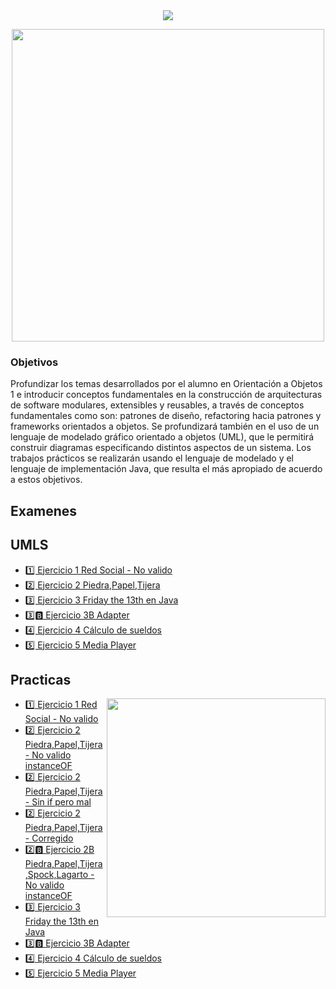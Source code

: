 
<div align="center"> 
<img src="https://readme-typing-svg.demolab.com?font=Fira+Code&size=25&duration=1200&pause=1000&color=FF0000&center=true&width=435&lines=💻 Orientacion a Objetos 2 💻"/>
</div>

<div width="400" align="center"> 
  <p><img  width="500" src="https://mir-s3-cdn-cf.behance.net/project_modules/hd/3e8c52123735017.60f4fd2424e14.gif"></p>

</div>


<h3>Objetivos</h3>
Profundizar los temas desarrollados por el alumno en Orientación a Objetos 1 e introducir conceptos
fundamentales en la construcción de arquitecturas de software modulares, extensibles y reusables, a través
de conceptos fundamentales como son: patrones de diseño, refactoring hacia patrones y frameworks
orientados a objetos. Se profundizará también en el uso de un lenguaje de modelado gráfico orientado a
objetos (UML), que le permitirá construir diagramas especificando distintos aspectos de un sistema. Los
trabajos prácticos se realizarán usando el lenguaje de modelado y el lenguaje de implementación Java, que
resulta el más apropiado de acuerdo a estos objetivos.



<h2>Examenes</h2>


<h2>UMLS</h2>

- [1️⃣ Ejercicio 1 Red Social - No valido](/assets/UML-EJERCICIO1.png)
- [2️⃣ Ejercicio 2 Piedra,Papel,Tijera](/assets/UML-EJERCICIO2.png)
- [3️⃣ Ejercicio 3 Friday the 13th en Java ](/assets/UML-EJERCICIO3.png)
- [3️⃣🅱️ Ejercicio 3B Adapter](/assets/UML-EJERCICIO3b.png)
- [4️⃣ Ejercicio 4 Cálculo de sueldos](/assets/UML-EJERCICIO4.png)
- [5️⃣ Ejercicio 5 Media Player](/assets/UML-EJERCICIO5.png)

<h2>Practicas</h2>

<p><img  width="350" align='right' src="https://media1.tenor.com/m/PUdfnHnBGK4AAAAd/art-room.gif"></p>


- [1️⃣ Ejercicio 1 Red Social - No valido](/src/main/java/Ejercicio1)
- [2️⃣ Ejercicio 2 Piedra,Papel,Tijera - No valido instanceOF](/src/main/java/Ejercicio2)
- [2️⃣ Ejercicio 2 Piedra,Papel,Tijera - Sin if pero mal](/src/main/java/Ejercicio2_SIN_IF)
- [2️⃣ Ejercicio 2 Piedra,Papel,Tijera - Corregido](/src/main/java/Ejercicio2_Ayudantes)
- [2️⃣🅱️ Ejercicio 2B Piedra,Papel,Tijera,Spock,Lagarto -  No valido instanceOF](/src/main/java/Ejercicio2B)
- [3️⃣ Ejercicio 3 Friday the 13th en Java ](/src/test/java/Ejercicio3)
- [3️⃣🅱️ Ejercicio 3B Adapter](/src/main/java/biblioteca)
- [4️⃣ Ejercicio 4 Cálculo de sueldos](/src/main/java/Ejercicio4)
- [5️⃣ Ejercicio 5 Media Player](/src/main/java/Ejercicio5)




